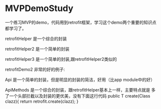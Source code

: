 


# MVPDemoStudy
一个练习MVP的demo，代码用到retrofit框架，学习这个demo两个重要的知识点都学习了。


retrofitHelper 是一个综合的封装

retrofitHelper2 是一个简单的封装

retrofitHelper3 是一个简单的封装,跟retrofitHelper2类似的


retrofitDemo2 非常的好的例子:

Api 是一个简单的封装，但是明显的封装的简洁，好用（比app module中的好）

ApiMethods 是一个综合的封装，跟retrofitHelper基本上一样，主要特点就是
多了一个头部拦截以及封装的更优美，没有下面这行代码
public <T> T create(Class<T> clazz){
        return retrofit.create(clazz);
    }




